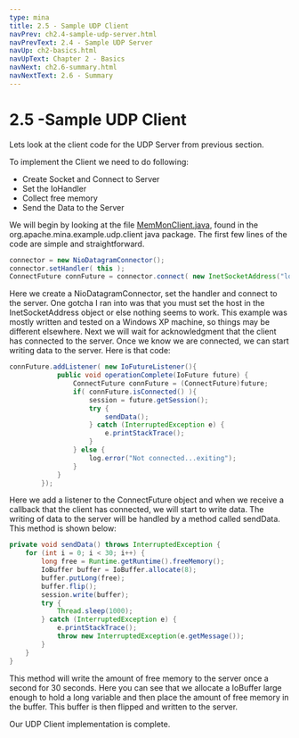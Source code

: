 ```yaml
---
type: mina
title: 2.5 - Sample UDP Client
navPrev: ch2.4-sample-udp-server.html
navPrevText: 2.4 - Sample UDP Server
navUp: ch2-basics.html
navUpText: Chapter 2 - Basics
navNext: ch2.6-summary.html
navNextText: 2.6 - Summary
---
```


# 2.5 -Sample UDP Client

Lets look at the client code for the UDP Server from previous section.

To implement the Client we need to do following:

* Create Socket and Connect to Server
* Set the IoHandler
* Collect free memory
* Send the Data to the Server

We will begin by looking at the file [MemMonClient.java](http://mina.apache.org/mina-project/xref/org/apache/mina/example/udp/client/MemMonClient.html), found in the org.apache.mina.example.udp.client java package. The first few lines of the code are simple and straightforward.

```java
connector = new NioDatagramConnector();
connector.setHandler( this );
ConnectFuture connFuture = connector.connect( new InetSocketAddress("localhost", MemoryMonitor.PORT ));
```

Here we create a NioDatagramConnector, set the handler and connect to the server. One gotcha I ran into was that you must set the host in the InetSocketAddress object or else nothing seems to work. This example was mostly written and tested on a Windows XP machine, so things may be different elsewhere. Next we will wait for acknowledgment that the client has connected to the server. Once we know we are connected, we can start writing data to the server. Here is that code:

```java
connFuture.addListener( new IoFutureListener(){
            public void operationComplete(IoFuture future) {
                ConnectFuture connFuture = (ConnectFuture)future;
                if( connFuture.isConnected() ){
                    session = future.getSession();
                    try {
                        sendData();
                    } catch (InterruptedException e) {
                        e.printStackTrace();
                    }
                } else {
                    log.error("Not connected...exiting");
                }
            }
        });
```

Here we add a listener to the ConnectFuture object and when we receive a callback that the client has connected, we will start to write data. The writing of data to the server will be handled by a method called sendData. This method is shown below:

```java
private void sendData() throws InterruptedException {
    for (int i = 0; i < 30; i++) {
        long free = Runtime.getRuntime().freeMemory();
        IoBuffer buffer = IoBuffer.allocate(8);
        buffer.putLong(free);
        buffer.flip();
        session.write(buffer);
        try {
            Thread.sleep(1000);
        } catch (InterruptedException e) {
            e.printStackTrace();
            throw new InterruptedException(e.getMessage());
        }
    }
}
```

This method will write the amount of free memory to the server once a second for 30 seconds. Here you can see that we allocate a IoBuffer large enough to hold a long variable and then place the amount of free memory in the buffer. This buffer is then flipped and written to the server.

Our UDP Client implementation is complete.
